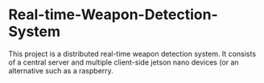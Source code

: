 # Real-time-Weapon-Detection-System
This project is a distributed real-time weapon detection system. It consists of a central server and multiple client-side jetson nano devices (or an alternative such as a raspberry.
